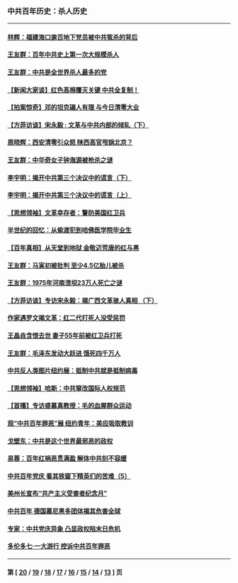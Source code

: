 ### 中共百年历史：杀人历史
---
#### [林辉：福建海口逾百地下党员被中共冤杀的背后](../../pages/nf1176106/n13878946.md?04120430) 
#### [王友群：百年中共史上第一次大规模杀人](../../pages/nf1176106/n13863785.md?04120430) 
#### [王友群：中共是全世界杀人最多的党](../../pages/nf1176106/n13860689.md?04120430) 
#### [【新闻大家谈】红色高棉覆灭关键 中共全复制！](../../pages/nf1176106/n13850222.md?04120430) 
#### [【拍案惊奇】邓的坦克碾人有理 与今日清零大业](../../pages/nf1176106/n13729574.md?04120430) 
#### [【方菲访谈】宋永毅 : 文革与中共内部的倾轧（下）](../../pages/nf1176106/n13486836.md?04120430) 
#### [周晓辉：西安清零引众怒 陕西高官甩锅北京？](../../pages/nf1176106/n13484627.md?04120430) 
#### [王友群：中华奇女子钟海源被枪杀之谜](../../pages/nf1176106/n13430555.md?04120430) 
#### [李宇明：揭开中共第三个决议中的谎言（下）](../../pages/nf1176106/n13389389.md?04120430) 
#### [李宇明：揭开中共第三个决议中的谎言（上）](../../pages/nf1176106/n13388697.md?04120430) 
#### [【思想领袖】文革幸存者：警防美国红卫兵](../../pages/nf1176106/n13339289.md?04120430) 
#### [半世纪的回忆：从偷渡犯到哈佛医学院毕业生](../../pages/nf1176106/n13345328.md?04120430) 
#### [【百年真相】从天堂到地狱 金敬迈荒唐的红与黑](../../pages/nf1176106/n13336995.md?04120430) 
#### [王友群：马寅初被批判 至少4.5亿胎儿被杀](../../pages/nf1176106/n13260313.md?04120430) 
#### [王友群：1975年河南溃坝23万人死亡之谜](../../pages/nf1176106/n13231576.md?04120430) 
#### [【方菲访谈】专访宋永毅：揭广西文革骇人真相 （下）](../../pages/nf1176106/n13209074.md?04120430) 
#### [作家遇罗文揭文革：红二代打死人没受惩罚](../../pages/nf1176106/n13205254.md?04120430) 
#### [王晶垚含恨去世 妻子55年前被红卫兵打死](../../pages/nf1176106/n13203590.md?04120430) 
#### [王友群：毛泽东发动大跃进 饿死四千万人](../../pages/nf1176106/n13177158.md?04120430) 
#### [中共反人类图片纽约展：抵制中共就是抵制病毒](../../pages/nf1176106/n13115371.md?04120430) 
#### [【思想领袖】哈斯：中共窜改国际人权规范](../../pages/nf1176106/n13053647.md?04120430) 
#### [【首播】专访盛慕真教授：毛的血腥群众运动](../../pages/nf1176106/n13091782.md?04120430) 
#### [观“中共百年罪恶”展 纽约青年：美应吸取教训](../../pages/nf1176106/n13085246.md?04120430) 
#### [戈壁东：中共是这个世界最邪恶的政权](../../pages/nf1176106/n13085641.md?04120430) 
#### [易蓉：百年红祸恶贯满盈 解体中共刻不容缓](../../pages/nf1176106/n13084455.md?04120430) 
#### [中共百年党庆 看其铁窗下精英们的苦难（5）](../../pages/nf1176106/n13076766.md?04120430) 
#### [美州长宣布“共产主义受害者纪念月”](../../pages/nf1176106/n13074024.md?04120430) 
#### [中共百年 德国慕尼黑多团体揭其危害全球](../../pages/nf1176106/n13068873.md?04120430) 
#### [专家：中共党庆异象 凸显政权陷末日危机](../../pages/nf1176106/n13067084.md?04120430) 
#### [多伦多七·一大游行 控诉中共百年罪恶](../../pages/nf1176106/n13062043.md?04120430) 

---
#### 第 [ [20](./20.md?04120430) / [19](./19.md?04120430) / [18](./18.md?04120430) / [17](./17.md?04120430) / [16](./16.md?04120430) / [15](./15.md?04120430) / [14](./14.md?04120430) / [13](./13.md?04120430) ] 页
